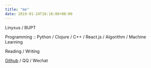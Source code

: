 ```yaml
---
title: "me"
date: 2019-01-24T16:18:08+08:00
---
```


Linyxus / BUPT

Programming :: Python / Clojure / C++ / React.js / Algorithm / Machine Learning

Reading / Writing

[Github](https://github.com/Linyxus) / QQ / Wechat
